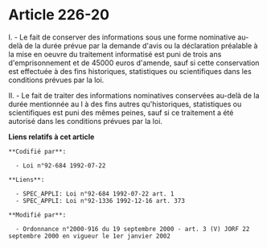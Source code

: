 # Article 226-20

I. - Le fait de conserver des informations sous une forme nominative au-delà de la durée prévue par la demande d'avis ou la
déclaration préalable à la mise en oeuvre du traitement informatisé est puni de trois ans d'emprisonnement et de 45000 euros
d'amende, sauf si cette conservation est effectuée à des fins historiques, statistiques ou scientifiques dans les conditions
prévues par la loi.

II. - Le fait de traiter des informations nominatives conservées au-delà de la durée mentionnée au I à des fins autres
qu'historiques, statistiques ou scientifiques est puni des mêmes peines, sauf si ce traitement a été autorisé dans les
conditions prévues par la loi.

**Liens relatifs à cet article**

	**Codifié par**:

	  - Loi n°92-684 1992-07-22

	**Liens**:

	  - SPEC_APPLI: Loi n°92-684 1992-07-22 art. 1
	  - SPEC_APPLI: Loi n°92-1336 1992-12-16 art. 373

	**Modifié par**:

	  - Ordonnance n°2000-916 du 19 septembre 2000 - art. 3 (V) JORF 22 septembre 2000 en vigueur le 1er janvier 2002
